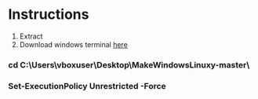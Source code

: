 # Instructions
1. Extract
2. Download windows terminal [here](https://apps.microsoft.com/store/detail/windows-terminal/9N0DX20HK701)
### cd C:\Users\vboxuser\Desktop\MakeWindowsLinuxy-master\
### Set-ExecutionPolicy Unrestricted -Force